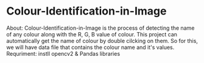 # Colour-Identification-in-Image
About:
Colour-Identification-in-Image is the process of detecting the name of any colour along with the R, G, B value of colour. 
This project can automatically get the name of colour by double cilcking on them. So for this, we will have data file that contains the colour name and it's values.
Requriment:
instll opencv2 & Pandas libraries

